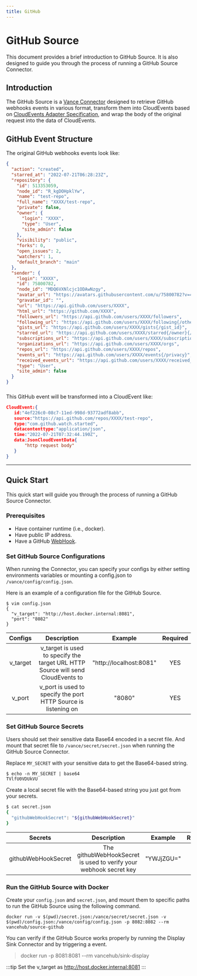 ```yaml
---
title: GitHub
---
```


# GitHub Source
This document provides a brief introduction to GitHub Source.
It is also designed to guide you through the process of running a
GitHub Source Connector.

## Introduction
The GitHub Source is a [Vance Connector](https://github.com/linkall-labs/vance-docs/blob/main/docs/concept.md) designed to retrieve
GitHub webhooks events in various format,
transform them into CloudEvents based on 
[CloudEvents Adapter Specification](https://github.com/cloudevents/spec/blob/main/cloudevents/adapters/github.md), and wrap the body of the original request into the data of CloudEvents.

## GitHub Event Structure

The original GitHub webhooks events look like:
 ```JSON
 {
   "action": "created",
   "starred_at": "2022-07-21T06:28:23Z",
   "repository": {
     "id": 513353059,
     "node_id": "R_kgDOHpklYw",
     "name": "test-repo",
     "full_name": "XXXX/test-repo",
     "private": false,
     "owner": {
       "login": "XXXX",
       "type": "User",
       "site_admin": false
     },
     "visibility": "public",
     "forks": 0,
     "open_issues": 2,
     "watchers": 1,
     "default_branch": "main"
   },
   "sender": {
     "login": "XXXX",
     "id": 75800782,
     "node_id": "MDQ6VXNlcjc1ODAwNzgy",
     "avatar_url": "https://avatars.githubusercontent.com/u/75800782?v=4",
     "gravatar_id": "",
     "url": "https://api.github.com/users/XXXX",
     "html_url": "https://github.com/XXXX",
     "followers_url": "https://api.github.com/users/XXXX/followers",
     "following_url": "https://api.github.com/users/XXXX/following{/other_user}",
     "gists_url": "https://api.github.com/users/XXXX/gists{/gist_id}",
     "starred_url": "https://api.github.com/users/XXXX/starred{/owner}{/repo}",
     "subscriptions_url": "https://api.github.com/users/XXXX/subscriptions",
     "organizations_url": "https://api.github.com/users/XXXX/orgs",
     "repos_url": "https://api.github.com/users/XXXX/repos",
     "events_url": "https://api.github.com/users/XXXX/events{/privacy}",
     "received_events_url": "https://api.github.com/users/XXXX/received_events",
     "type": "User",
     "site_admin": false
   }
 }
 ```
###
This GitHub event will be transformed into a CloudEvent like:
 ```JSON
 CloudEvent:{
 	id:"4ef226c0-08c7-11ed-998d-93772adf8abb", 
 	source:"https://api.github.com/repos/XXXX/test-repo", 
 	type:"com.github.watch.started", 
 	datacontenttype:"application/json", 
 	time:"2022-07-21T07:32:44.190Z", 
 	data:JsonCloudEventData{
 		"http request body"
 	}
 }
 ```
---
## Quick Start
This quick start will guide you through the process of running
a GitHub Source Connector.

### Prerequisites
- Have container runtime (i.e., docker).
- Have public IP address.
- Have a GitHub [WebHook][webhook].

### Set GitHub Source Configurations
When running the Connector, you can specify your configs by either setting 
environments variables or mounting a config.json to `/vance/config/config.json`.

Here is an example of a configuration file for the GitHub Source.
 ```shell
 $ vim config.json
 {
   "v_target": "http://host.docker.internal:8081",
   "port": "8082"
 }
 ```

|  Configs    |  Description    																  |  Example    			  |  Required    |
 |  :----:     |  :----:         																  |  :----:     			  |  :----:      |
|  v_target   |  v_target is used to specify the target URL HTTP Source will send CloudEvents to  |  "http://localhost:8081"  |  YES  		 |
|  v_port     |  v_port is used to specify the port HTTP Source is listening on					  |  "8080"	                  |  YES         |

### Set GitHub Source Secrets
Users should set their sensitive data Base64 encoded in a secret 
file. And mount that secret file to
`/vance/secret/secret.json` when running the GitHub Source Connector.

Replace `MY_SECRET` with your sensitive data to get the Base64-based string.

 ```shell
 $ echo -n MY_SECRET | base64
 TVlfU0VDUkVU
 ```

Create a local secret file with the Base64-based string you just got from your secrets.

 ```Bash
 $ cat secret.json
 {
   "githubWebHookSecret": "${githubWebHookSecret}"
 }
 ```
|  Secrets         		 |  Description    																  |  Example    			  |  Required    |
 |  :----:     			 |  :----:         																  |  :----:     			  |  :----:      |
|  githubWebHookSecret   |  The githubWebHookSecret is used to verify your webhook secret key		      |  "YWJjZGU="				  |  YES  		 |

### Run the GitHub Source with Docker
Create your `config.json` and `secret.json`, and mount them to specific 
paths to run the GitHub Source using the following command.

 ```shell
 docker run -v $(pwd)/secret.json:/vance/secret/secret.json -v $(pwd)/config.json:/vance/config/config.json -p 8082:8082 --rm vancehub/source-github
 ```

You can verify if the GitHub Source works properly by running the Display Sink Connector 
and by triggering a event.
> docker run -p 8081:8081 --rm vancehub/sink-display

:::tip
Set the v_target as http://host.docker.internal:8081
:::

[webhook]: https://docs.github.com/en/developers/webhooks-and-events/webhooks/about-webhooks